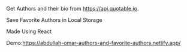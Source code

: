 Get Authors and their bio from https://api.quotable.io.

Save Favorite Authors in Local Storage

Made Using React

Demo:https://abdullah-omar-authors-and-favorite-authors.netlify.app/
